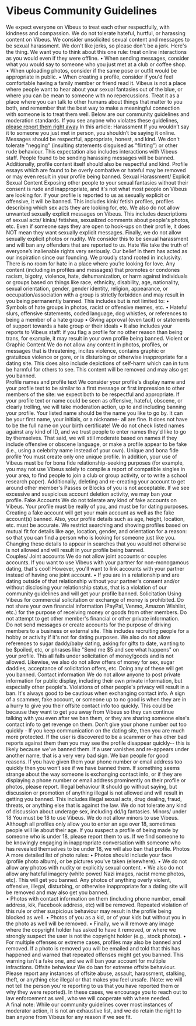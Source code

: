 # Vibeus Community Guidelines
We expect everyone on Vibeus to treat each other respectfully, with kindness and compassion. We do not tolerate hateful, hurtful, or harassing content on Vibeus.  We consider unsolicited sexual content and messages to be sexual harassment. We don't like jerks, so please don't be a jerk. 
Here's the thing. We want you to think about this one rule: treat online interactions as you would even if they were offline. 
•	When sending messages, consider what you would say to someone who you just met at a club or coffee shop. 
•	When uploading photos, consider if the same pose or outfit would be appropriate in public. 
•	When creating a profile, consider if you'd feel comfortable having a family member or friend read it. 
Vibeus is not a place where people want to hear about your sexual fantasies out of the blue, or where you can be mean to someone with no repercussions. Treat it as a place where you can talk to other humans about things that matter to you both, and remember that the best way to make a meaningful connection with someone is to treat them well.
Below are our community guidelines and moderation standards. If you see anyone who violates these guidelines, [please report them right away](teamvibes@gmail.com) 
In this article:
Harassment
If you wouldn’t say it to someone you just met in person, you shouldn’t be saying it online. Messages should be respectful, appropriate, honest, and kind. We don't tolerate "negging" (insulting statements disguised as "flirting") or other rude behaviour. This expectation also includes interactions with Vibeus staff. People found to be sending harassing messages will be banned.
Additionally, profile content itself should also be respectful and kind. Profile essays which are found to be overly combative or hateful may be removed or may even result in your profile being banned.
Sexual Harassment/ Explicit Sexual Content
Exposing other people to your sexual fantasies without their consent is rude and inappropriate, and it's not what most people on Vibeus are looking for. If your profile is reported to us as sexually explicit or offensive, it will be banned. This includes kink/ fetish profiles, profiles describing which sex acts they are looking for, etc. 
We also do not allow unwanted sexually explicit messages on Vibeus. This includes descriptions of sexual acts/ kinks/ fetishes, sexualized comments about people's photos, etc.  Even if someone says they are open to hook-ups on their profile, it does NOT mean they want sexually explicit messages.
Finally, we do not allow sexually explicit photos or nudity.
We consider this to be sexual harassment and will ban any offenders that are reported to us.
Hate
We take the truth of everyone’s inalienable rights very seriously. Our belief in them has acted as our inspiration since our founding. We proudly stand rooted in inclusivity. There is no room for hate in a place where you’re looking for love. 
Any content (including in profiles and messages) that promotes or condones racism, bigotry, violence, hate, dehumanization, or harm against individuals or groups based on things like race, ethnicity, disability, age, nationality, sexual orientation, gender, gender identity, religion, appearance, or occupation/association with a group is strictly forbidden and may result in you being permanently banned. This includes but is not limited to:
•	Symbols of hate groups in photos, racist or offensive memes, etc.
•	Hateful slurs, offensive statements, coded language, dog whistles, or references to being a member of a hate group
•	Giving approval (even tacit) or statements of support towards a hate group or their ideals
•	It also includes your reports to Vibeus staff: if you flag a profile for no other reason than being trans, for example, it may result in your own profile being banned.
Violent or Graphic Content
We do not allow any content in photos, profiles, or messages that is threatening, incites violence, contains graphic or gratuitous violence or gore, or is disturbing or otherwise inappropriate for a dating site. This does also include depictions of self-harm which can in turn be harmful for others to see. This content will be removed and may also get you banned.  
Profile names and profile text
We consider your profile's display name and your profile text to be similar to a first message or first impression to other members of the site: we expect both to be respectful and appropriate. If your profile text or name could be seen as offensive, hateful, obscene, or clearly trolling, we will take moderation action, up to and including banning your profile.
Your listed name should be the name you like to go by. It can be your first name, your initials, or a nickname- all are fine. It does not have to be the full name on your birth certificate! We do not check listed names against any kind of ID, and we trust people to enter names they'd like to go by themselves. That said, we will still moderate based on names if they include offensive or obscene language, or make a profile appear to be fake (i.e., using a celebrity name instead of your own).
Unique and bona fide profile
You must create only one unique profile. In addition, your use of Vibeus must be for bona fide relationship-seeking purposes (for example, you may not use Vibeus solely to compile a report of compatible singles in your area, to find people to join a club or group activity, or to write a school research paper).
Additionally, deleting and re-creating your account to get around other member's Passes or Blocks of you is not acceptable. If we see excessive and suspicious account deletion activity, we may ban your profile. 
Fake Accounts
We do not tolerate any kind of fake accounts on Vibeus. Your profile must be really of you, and must be for dating purposes.
Creating a fake account will get your main account as well as the fake account(s) banned. 
Also, your profile details such as age, height, location, etc. must be accurate. We restrict searching and showing profiles based on mutual fit for details like age, location, gender, and orientation for a reason: so that you can find a person who is looking for someone just like you. Changing these details to appear in searches that you would not otherwise is not allowed and will result in your profile being banned.  
Couples/ Joint accounts
We do not allow joint accounts or couples accounts. If you want to use Vibeus with your partner for non-monogamous dating, that's cool! However, you'll want to link accounts with your partner instead of having one joint account. 
•	If you are in a relationship and are dating outside of that relationship without your partner's consent and/or without disclosing your relationship status, that is a violation of our community guidelines and will get your profile banned. 
Solicitation
Using Vibeus for commercial solicitation or exchange of money is prohibited. Do not share your own financial information (PayPal, Venmo, Amazon Wishlist, etc.) for the purpose of receiving money or goods from other members. Do not attempt to get other member's financial or other private information.  
Do not send messages or create accounts for the purpose of driving members to a business or external site. This includes recruiting people for a hobby or activity if it's not for dating purposes. 
We also do not allow references to sugar daddy/baby dating, asking for gifts to date, wanting to be \$poiled, etc, or phrases like "Send me \$5 and see what happens" on your profile. This all falls under solicitation of money/goods and is not allowed. 
Likewise, we also do not allow offers of money for sex, sugar daddies, acceptance of solicitation offers, etc. 
Doing any of these will get you banned.
Contact information 
We do not allow anyone to post private information for public display, including their own private information, but especially other people's. Violations of other people's privacy will result in a ban.
It's always good to be cautious when exchanging contact info. A sign of a scammer, fake account, or someone up to no good is when they are in a hurry to give you their offsite contact info too quickly. This could be because they want to get you away from Vibeus so they can continue talking with you even after we ban them, or they are sharing someone else's contact info to get revenge on them. 
Don’t give your phone number out too quickly - If you keep communication on the dating site, then you are much more protected. If the user is discovered to be a scammer or has other bad reports against them then you may see the profile disappear quickly-- this is likely because we've banned them. If a user vanishes and re-appears under another name, that is a very very bad sign. We ban people for good reasons. If you have given them your phone number or email address too quickly then you won’t see if we have banned them.
If something seems strange about the way someone is exchanging contact info, or if they are displaying a phone number or email address prominently on their profile or photos, please report. 
Illegal behaviour
It should go without saying, but discussion or promotion of anything illegal is not allowed and will result in getting you banned. This includes illegal sexual acts, drug dealing, fraud, threats, or anything else that is against the law. We do not tolerate any kind of discussion about underage sex, including dd/lg fantasies.
Minors/ under 18
You must be 18 to use Vibeus. We do not allow minors to use Vibeus. Although all profiles only allow you to enter an age over 18, sometimes people will lie about their age. If you suspect a profile of being made by someone who is under 18, please report them to us. 
If we find someone to be knowingly engaging in inappropriate conversation with someone who has revealed themselves to be under 18, we will also ban that profile. 
Photos
A more detailed list of photo rules:
•	Photos should include your face (profile photo album), or be pictures you've taken (elsewhere). 
•	We do not allow any photos with nudity or explicitly sexual content.
•	We also do not allow any hateful imagery (white power/ Nazi images, racist meme photos, etc). This will get you banned. Any photos of anything overly violent, offensive, illegal, disturbing, or otherwise inappropriate for a dating site will be removed and may also get you banned.  
•	Photos with contact information on them (including phone number, email address, kik, Facebook address, etc) will be removed. Repeated violation of this rule or other suspicious behaviour may result in the profile being blocked as well. 
•	Photos of you as a kid, or of your kids but without you in the photo as well will be removed.
•	Finally, we will remove any image where the copyright holder has asked to have it removed, or where we strongly suspect the user is not the copyright holder (e.g., stock photos). 
•	For multiple offenses or extreme cases, profiles may also be banned and removed.
If a photo is removed you will be emailed and told that this has happened and warned that repeated offenses might get you banned. This warning isn't a fake one, and we will ban your account for multiple infractions.
Offsite behaviour
We do ban for extreme offsite behaviour. Please report any instances of offsite abuse, assault, harassment, stalking, theft, or anything else illegal or that makes you feel unsafe. (Note: we will not tell the person you're reporting to us that you have reported them or why they were reported).
In these cases, we encourage you to reach out to law enforcement as well, who we will cooperate with where needed.  
A final note:
While our community guidelines cover most instances of moderator action, it is not an exhaustive list, and we do retain the right to ban anyone from Vibeus for any reason if we see fit.                                                                    
